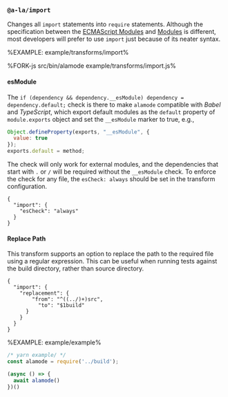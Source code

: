 ### `@a-la/import`

Changes all `import` statements into `require` statements. Although the specification between the [ECMAScript Modules](https://nodejs.org/api/esm.html) and [Modules](https://nodejs.org/api/modules.html) is different, most developers will prefer to use `import` just because of its neater syntax.

%EXAMPLE: example/transforms/import%

%FORK-js src/bin/alamode example/transforms/import.js%

#### esModule

The `if (dependency && dependency.__esModule) dependency = dependency.default;` check is there to make `alamode` compatible with _Babel_ and _TypeScript_, which export default modules as the `default` property of `module.exports` object and set the `__esModule` marker to true, e.g.,

```js
Object.defineProperty(exports, "__esModule", {
  value: true
});
exports.default = method;
```

The check will only work for external modules, and the dependencies that start with `.` or `/` will be required without the `__esModule` check. To enforce the check for any file, the `esCheck: always` should be set in the transform configuration.

```json5
{
  "import": {
    "esCheck": "always"
  }
}
```

#### Replace Path

This transform supports an option to replace the path to the required file using a regular expression. This can be useful when running tests against the build directory, rather than source directory.

```json5
{
  "import": {
    "replacement": {
        "from": "^((../)+)src",
          "to": "$1build"
      }
    }
  }
}
```

%EXAMPLE: example/example%

```js
/* yarn example/ */
const alamode = require('../build');

(async () => {
  await alamode()
})()
```
